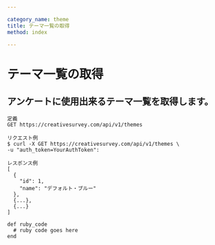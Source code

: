 ```yaml
---

category_name: theme
title: テーマ一覧の取得
method: index

---
```


# テーマ一覧の取得

## アンケートに使用出来るテーマ一覧を取得します。

~~~
定義
GET https://creativesurvey.com/api/v1/themes

リクエスト例
$ curl -X GET https://creativesurvey.com/api/v1/themes \
-u "auth_token=YourAuthToken":

レスポンス例
[
  {
    "id": 1,
    "name": "デフォルト・ブルー"
  },
  {...},
  {...}
]
~~~

 
~~~
def ruby_code
  # ruby code goes here
end
~~~

　
　
